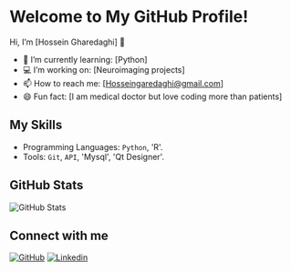 # Welcome to My GitHub Profile!

Hi, I’m [Hossein Gharedaghi] 👋  
- 🌱 I’m currently learning: [Python]  
- 💻 I’m working on: [Neuroimaging projects]  
- 📫 How to reach me: [Hosseingaredaghi@gmail.com]  
- 😄 Fun fact: [I am medical doctor but love coding more than patients]  

## My Skills
- Programming Languages: `Python`, 'R'.
- Tools: `Git`, `API`, 'Mysql', 'Qt Designer'.

## GitHub Stats
![GitHub Stats](https://github-readme-stats.vercel.app/api?username=hossein-gharedaghi1996&show_icons=true)
## Connect with me

[![GitHub](https://img.shields.io/badge/GitHub-black?style=for-the-badge&logo=github)](https://github.com/hosseingh1996)
[![Linkedin](https://img.shields.io/badge/Linkedin-blue?style=for-the-badge&logo=Linkedin)](https://www.linkedin.com/in/hossein-gharedaghi-ab9188227?utm_source=share&utm_campaign=share_via&utm_content=profile&utm_medium=android_app)



